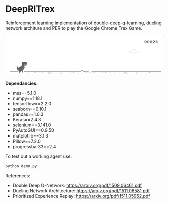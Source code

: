 # DeepRlTrex

Reinforcement learning implementation of double-deep-q-learning, dueling network architure and PER to play the Google 
Chrome Trex Game.




![](/assets/trex_demo.gif)

**Dependancies:**
- mss==5.1.0
- numpy==1.18.1
- tensorflow==2.2.0
- seaborn==0.10.1
- pandas==1.0.3
- Keras==2.4.3
- selenium==3.141.0
- PyAutoGUI==0.9.50
- matplotlib==3.1.3
- Pillow==7.2.0
- progressbar33==2.4



To test out a working agent use:
```python
python demo.py
```

References:
- Double Deep Q-Network: https://arxiv.org/pdf/1509.06461.pdf
- Dueling Network Architecture: https://arxiv.org/pdf/1511.06581.pdf
- Prioritized Experience Replay: https://arxiv.org/pdf/1511.05952.pdf



